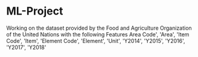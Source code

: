 # ML-Project  

Working on the dataset provided by the Food and Agriculture Organization of the United Nations with the following 
Features
Area Code',
'Area', 
'Item Code', 
'Item', 
'Element Code', 
'Element',
'Unit', 
'Y2014', 
'Y2015', 
'Y2016', 
'Y2017', 
'Y2018'
